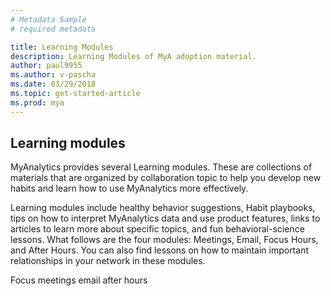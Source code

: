 ```yaml
---
# Metadata Sample
# required metadata

title: Learning Modules
description: Learning Modules of MyA adoption material. 
author: paul9955
ms.author: v-pascha
ms.date: 03/29/2018
ms.topic: get-started-article
ms.prod: mya
---
```


## Learning modules

MyAnalytics provides several Learning modules. These are collections of materials that are organized by collaboration topic to help you develop new habits and learn how to use MyAnalytics more effectively. 

Learning modules include healthy behavior suggestions, Habit playbooks, tips on how to interpret MyAnalytics data and use product features, links to articles to learn more about specific topics, and fun behavioral-science lessons. What follows are the four modules: Meetings, Email, Focus Hours, and After Hours. You can also find lessons on how to maintain important relationships in your network in these modules.



Focus
meetings
email
after hours 



<!-- POST LEARNING MODULES HERE 
[CONTENT PLACEHOLDER]
CHANGE THIS! 
-->
